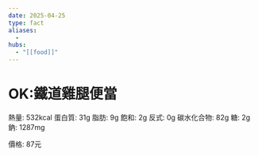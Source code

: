 ```yaml
---
date: 2025-04-25
type: fact
aliases:
  -
hubs:
  - "[[food]]"
---
```


# OK:鐵道雞腿便當

熱量: 532kcal
蛋白質: 31g
脂肪: 9g
    飽和: 2g
    反式: 0g
碳水化合物: 82g
    糖: 2g
鈉: 1287mg

價格: 87元


